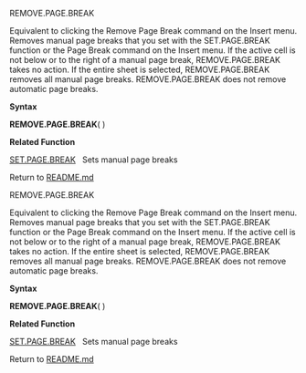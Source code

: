 REMOVE.PAGE.BREAK

Equivalent to clicking the Remove Page Break command on the Insert menu.
Removes manual page breaks that you set with the SET.PAGE.BREAK function
or the Page Break command on the Insert menu. If the active cell is not
below or to the right of a manual page break, REMOVE.PAGE.BREAK takes no
action. If the entire sheet is selected, REMOVE.PAGE.BREAK removes all
manual page breaks. REMOVE.PAGE.BREAK does not remove automatic page
breaks.

**Syntax**

**REMOVE.PAGE.BREAK**( )

**Related Function**

[SET.PAGE.BREAK](SET.PAGE.BREAK.md)   Sets manual page breaks



Return to [README.md](README.md)

REMOVE.PAGE.BREAK

Equivalent to clicking the Remove Page Break command on the Insert menu.
Removes manual page breaks that you set with the SET.PAGE.BREAK function
or the Page Break command on the Insert menu. If the active cell is not
below or to the right of a manual page break, REMOVE.PAGE.BREAK takes no
action. If the entire sheet is selected, REMOVE.PAGE.BREAK removes all
manual page breaks. REMOVE.PAGE.BREAK does not remove automatic page
breaks.

**Syntax**

**REMOVE.PAGE.BREAK**( )

**Related Function**

[SET.PAGE.BREAK](SET.PAGE.BREAK.md)   Sets manual page breaks



Return to [README.md](README.md)

